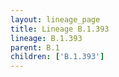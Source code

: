 ```yaml
---
layout: lineage_page
title: Lineage B.1.393
lineage: B.1.393
parent: B.1
children: ['B.1.393']
---
```

